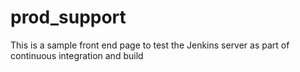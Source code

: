 # prod_support
This is a sample front end page to test the Jenkins server as part of continuous integration and build 
